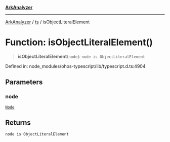 [**ArkAnalyzer**](../../../../README.md)

***

[ArkAnalyzer](../../../../globals.md) / [ts](../README.md) / isObjectLiteralElement

# Function: isObjectLiteralElement()

> **isObjectLiteralElement**(`node`): `node is ObjectLiteralElement`

Defined in: node\_modules/ohos-typescript/lib/typescript.d.ts:4904

## Parameters

### node

[`Node`](../interfaces/Node.md)

## Returns

`node is ObjectLiteralElement`
